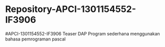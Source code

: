 # Repository-APCI-1301154552-IF3906
#APCI-1301154552-IF3906
            Teaser DAP
            Program sederhana menggunakan bahasa pemrograman pascal

